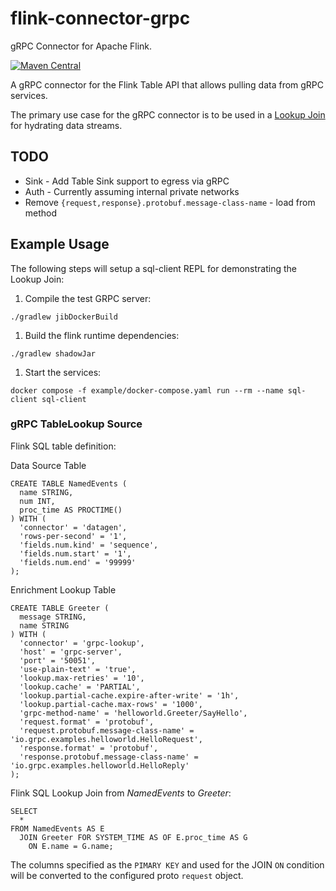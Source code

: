 # flink-connector-grpc
gRPC Connector for Apache Flink.

[![Maven Central](https://img.shields.io/maven-central/v/io.github.ikstewa/flink-connector-grpc)](https://central.sonatype.com/artifact/io.github.ikstewa/flink-connector-grpc)

A gRPC connector for the Flink Table API that allows pulling data from gRPC services.

The primary use case for the gRPC connector is to be used in a [Lookup Join](https://nightlies.apache.org/flink/flink-docs-release-1.20/docs/dev/table/sql/queries/joins/#lookup-join) for hydrating data streams.

## TODO

* Sink - Add Table Sink support to egress via gRPC
* Auth - Currently assuming internal private networks
* Remove `{request,response}.protobuf.message-class-name` - load from method

## Example Usage

The following steps will setup a sql-client REPL for demonstrating the Lookup Join:

1. Compile the test GRPC server:
```shell
./gradlew jibDockerBuild
```
1. Build the flink runtime dependencies:
```shell
./gradlew shadowJar
```
1. Start the services:
```shell
docker compose -f example/docker-compose.yaml run --rm --name sql-client sql-client
```

### gRPC TableLookup Source

Flink SQL table definition:

Data Source Table
```roomsql
CREATE TABLE NamedEvents (
  name STRING,
  num INT,
  proc_time AS PROCTIME()
) WITH (
  'connector' = 'datagen',
  'rows-per-second' = '1',
  'fields.num.kind' = 'sequence',
  'fields.num.start' = '1',
  'fields.num.end' = '99999'
);
```

Enrichment Lookup Table
```roomsql
CREATE TABLE Greeter (
  message STRING,
  name STRING
) WITH (
  'connector' = 'grpc-lookup',
  'host' = 'grpc-server',
  'port' = '50051',
  'use-plain-text' = 'true',
  'lookup.max-retries' = '10',
  'lookup.cache' = 'PARTIAL',
  'lookup.partial-cache.expire-after-write' = '1h',
  'lookup.partial-cache.max-rows' = '1000',
  'grpc-method-name' = 'helloworld.Greeter/SayHello',
  'request.format' = 'protobuf',
  'request.protobuf.message-class-name' = 'io.grpc.examples.helloworld.HelloRequest',
  'response.format' = 'protobuf',
  'response.protobuf.message-class-name' = 'io.grpc.examples.helloworld.HelloReply'
);
```

Flink SQL Lookup Join from _NamedEvents_ to _Greeter_:

```roomsql
SELECT
  *
FROM NamedEvents AS E
  JOIN Greeter FOR SYSTEM_TIME AS OF E.proc_time AS G
    ON E.name = G.name;
```

The columns specified as the `PIMARY KEY` and used for the JOIN `ON` condition will be converted to the configured proto `request` object.
